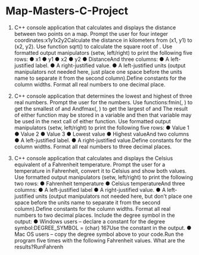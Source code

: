 # Map-Masters-C-Project

1) C++ console application that calculates and displays the distance between two points on a map.  Prompt the user for four integer coordinates:x1y1x2y2Calculate the distance in kilometers from (x1, y1) to (x2, y2). Use function sqrt(<value>) to calculate the square root of <value>.  Use formatted output manipulators (setw, left/right) to print the following five rows:
  ● x1
  ● y1
  ● x2
  ● y2
  ● DistanceAnd three columns:
  ● A left-justified label.
  ● A right-justified value.
  ● A left-justified units (output manipulators not needed here, just place one space before the units name to separate it from the second column).Define constants for the column widths.  Format all real numbers to one decimal place.
  
2) C++ console application that determines the lowest and highest of three real numbers.  Prompt the user for the numbers.  Use functions:fmin(<value-1>, <value-2>) to get the smallest of <value-1> and <value-2>Andfmax(<value-1>, <value-2>) to get the largest of <value-1> and <value-2>The result of either function may be stored in a variable and then that variable may be used in the next call of either function.  Use formatted output manipulators (setw, left/right) to print the following five rows:
  ● Value 1
  ● Value 2
  ● Value 3
  ● Lowest value
  ● Highest valueAnd two columns
  ● A left-justified label.
  ● A right-justified value.Define constants for the column widths.  Format all real numbers to three decimal places. 
  
3) C++ console application that calculates and displays the Celsius equivalent of a Fahrenheit temperature.  Prompt the user for a temperature in Fahrenheit, convert it to Celsius and show both values. Use formatted output manipulators (setw, left/right) to print the following two rows:
● Fahrenheit temperature
● Celsius temperatureAnd three columns:
● A left-justified label
● A right-justified value.
● A left-justified units (output manipulators not needed here, but don't place one space before the units name to separate it from the second column).Define constants for the column widths.  Format all real numbers to two decimal places.  Include the degree symbol in the output:
● Windows users – declare a constant for the degree symbol:DEGREE_SYMBOL = (char) 167Use the constant in the output.
● Mac OS users – copy the degree symbol above to your code.Run the program five times with the following Fahrenheit values.  What are the results?RunFahrenh
